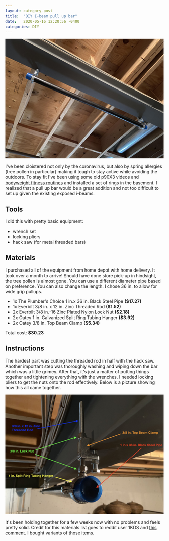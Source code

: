 ```yaml
---
layout: category-post
title:  "DIY I-beam pull up bar"
date:   2020-05-16 12:20:56 -0400
categories: DIY
---
```


![Installed bar](/assets/diybar/bar_far.jpg)

I've been cloistered not only by the coronavirus, but also by spring allergies (tree pollen in particular) making it tough to stay active while avoiding the outdoors. To stay fit I've been using some old p90X3 videos and [bodyweight fitness routines](https://www.reddit.com/r/bodyweightfitness/wiki/kb/recommended_routine) and installed a set of rings in the basement. I realized that a pull up bar would be a great addition and not too difficult to set up given the existing exposed i-beams.

## Tools

I did this with pretty basic equipment:

- wrench set
- locking pliers
- hack saw (for metal threaded bars)

## Materials

I purchased all of the equipment from home depot with home delivery. It took over a month to arrive! Should have done store pick-up in hindsight, the tree pollen is almost gone. You can use a different diameter pipe based on preference. You can also change the length. I chose 36 in. to allow for wide grip pullups.

- 1x The Plumber's Choice 1 in.x 36 in. Black Steel Pipe **($17.27)**
- 1x Everbilt 3/8 in. x 12 in. Zinc Threaded Rod **($1.52)**
- 2x Everbilt 3/8 in.-16 Zinc Plated Nylon Lock Nut **($2.18)**
- 2x Oatey 1 in. Galvanized Split Ring Tubing Hanger **($3.92)**
- 2x Oatey 3/8 in. Top Beam Clamp **($5.34)**

Total cost: **$30.23**

## Instructions

The hardest part was cutting the threaded rod in half with the hack saw. Another important step was thoroughly washing and wiping down the bar which was a little grimey. After that, it's just a matter of putting things together and tightening everything with the wrenches. I needed locking pliers to get the nuts onto the rod effectively. Below is a picture showing how this all came together.

![DIY bar](/assets/diybar/bar_close.jpg)

It's been holding together for a few weeks now with no problems and feels pretty solid. Credit for this materials list goes to reddit user 1KDS and [this comment](https://www.reddit.com/r/homegym/comments/7q5ivg/low_cost_ibeam_pull_up_bar_ideas/dsmolph/). I bought variants of those items. 
